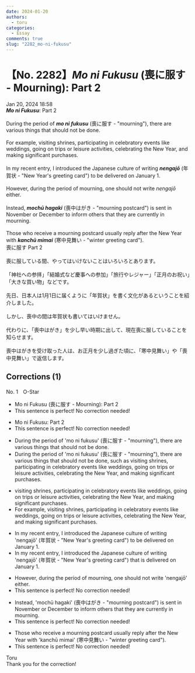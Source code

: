 ```yaml
---
date: 2024-01-20
authors:
  - toru
categories:
  - Essay
comments: true
slug: "2282_mo-ni-fukusu"
---
```


# 【No. 2282】<strong><em>Mo ni Fukusu</em></strong> (喪に服す - Mourning): Part 2
<div class="date">Jan 20, 2024 18:58</div>
<div id="post"><div id="body_show_ori">
<strong><em>Mo ni Fukusu</em></strong>: Part 2<br/><br/>During the period of <strong><em>mo ni fukusu</em></strong> (喪に服す - "mourning"), there are various things that should not be done.<br/><br/>For example, visiting shrines, participating in celebratory events like weddings, going on trips or leisure activities, celebrating the New Year, and making significant purchases.<br/><br/>In my recent entry, I introduced the Japanese culture of writing <strong><em>nengajō</em></strong> (年賀状 - "New Year's greeting card") to be delivered on January 1.<br/><br/>However, during the period of mourning, one should not write <em>nengajō</em> either.<br/><br/>Instead, <strong><em>mochū hagaki</em></strong> (喪中はがき - "mourning postcard") is sent in November or December to inform others that they are currently in mourning.<br/><br/>Those who receive a mourning postcard usually reply after the New Year with <strong><em>kanchū mimai</em></strong> (寒中見舞い - "winter greeting card").
</div></div>

<!-- more -->

<div id="post_ja"><div id="body_show_mo">
喪に服す Part 2<br/><br/>喪に服している間、やってはいけないことはいろいろとあります。<br/><br/>「神社への参拝」「結婚式など慶事への参加」「旅行やレジャー」「正月のお祝い」「大きな買い物」などです。<br/><br/>先日、日本人は1月1日に届くように「年賀状」を書く文化があるということを紹介しました。<br/><br/>しかし、喪中の間は年賀状も書いてはいけません。<br/><br/>代わりに、「喪中はがき」を少し早い時期に出して、現在喪に服していることを知らせます。<br/><br/>喪中はがきを受け取った人は、お正月を少し過ぎた頃に、「寒中見舞い」や「喪中見舞い」で返信します。
</div></div>

## Corrections (1)
<div id="block"><div class="first_name"> No. 1　<span class="just_name">O-Star</span></div><div id="block2">
<ul class="correction_field">
<li class="incorrect">Mo ni Fukusu (喪に服す - Mourning): Part 2</li>
<li class="corrected perfect">This sentence is perfect! No correction needed!</li>
</ul>
<ul class="correction_field">
<li class="incorrect">Mo ni Fukusu: Part 2</li>
<li class="corrected perfect">This sentence is perfect! No correction needed!</li>
</ul>
<ul class="correction_field">
<li class="incorrect">During the period of 'mo ni fukusu' (喪に服す - "mourning"), there are various things that should not be done.</li>
<li class="corrected correct">
During the period of 'mo ni fukusu' (喪に服す - "mourning"), there are various things that should not be done<span class="f_bold">, such as visiting shrines, participating in celebratory events like weddings, going on trips or leisure activities, celebrating the New Year, and making significant purchases.</span>
</li>
</ul>
<ul class="correction_field">
<li class="incorrect">visiting shrines, participating in celebratory events like weddings, going on trips or leisure activities, celebrating the New Year, and making significant purchases.</li>
<li class="corrected correct">
<span class="sline"><span class="f_red">For example, visiting shrines, participating in celebratory events like weddings, going on trips or leisure activities, celebrating the New Year, and making significant purchases.</span></span>
</li>
</ul>
<ul class="correction_field">
<li class="incorrect">In my recent entry, I introduced the Japanese culture of writing 'nengajō' (年賀状 - "New Year's greeting card") to be delivered on January 1.</li>
<li class="corrected correct">
In my recent entry, I introduced the Japanese culture of writing 'nengajō' (年賀状 - "New Year's greeting card") <span class="f_bold">that is</span> delivered on January 1.
</li>
</ul>
<ul class="correction_field">
<li class="incorrect">However, during the period of mourning, one should not write 'nengajō' either.</li>
<li class="corrected perfect">This sentence is perfect! No correction needed!</li>
</ul>
<ul class="correction_field">
<li class="incorrect">Instead, 'mochū hagaki' (喪中はがき - "mourning postcard") is sent in November or December to inform others that they are currently in mourning.</li>
<li class="corrected perfect">This sentence is perfect! No correction needed!</li>
</ul>
<ul class="correction_field">
<li class="incorrect">Those who receive a mourning postcard usually reply after the New Year with 'kanchū mimai' (寒中見舞い - "winter greeting card").</li>
<li class="corrected perfect">This sentence is perfect! No correction needed!</li>
</ul>
</div><div class="name"><span class="just_name">Toru</span><br>
Thank you for the correction!
</div>
</div>
